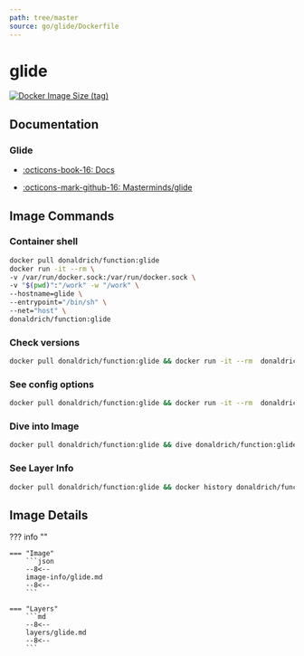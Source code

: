 ```yaml
---
path: tree/master
source: go/glide/Dockerfile
---
```


# glide

[![Docker Image Size (tag)](https://img.shields.io/docker/image-size/donaldrich/function/glide?color=blue&label=donaldrich/function:glide&logo=docker&style=flat-square)](https://hub.docker.com/r/donaldrich/function/glide)

## Documentation

### Glide

- [:octicons-book-16: Docs](https://glide.sh)

- [:octicons-mark-github-16: Masterminds/glide](https://github.com/Masterminds/glide)

## Image Commands

### Container shell

```sh
docker pull donaldrich/function:glide
docker run -it --rm \
-v /var/run/docker.sock:/var/run/docker.sock \
-v "$(pwd)":"/work" -w "/work" \
--hostname=glide \
--entrypoint="/bin/sh" \
--net="host" \
donaldrich/function:glide
```

### Check versions

```sh
docker pull donaldrich/function:glide && docker run -it --rm  donaldrich/function:glide validate
```

### See config options

```sh
docker pull donaldrich/function:glide && docker run -it --rm  donaldrich/function:glide help
```

### Dive into Image

```sh
docker pull donaldrich/function:glide && dive donaldrich/function:glide
```

### See Layer Info

```sh
docker pull donaldrich/function:glide && docker history donaldrich/function:glide
```

## Image Details

??? info ""

    === "Image"
        ```json
        --8<--
        image-info/glide.md
        --8<--
        ```

    === "Layers"
        ```md
        --8<--
        layers/glide.md
        --8<--
        ```
